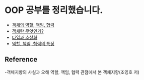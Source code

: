 # OOP 공부를 정리했습니다.

- [객체의 역할, 책임, 협력](https://github.com/RyuJungSik/Study/blob/main/OOP/(01)%EA%B0%9D%EC%B2%B4%EC%9D%98%20%EC%97%AD%ED%95%A0,%20%EC%B1%85%EC%9E%84,%20%ED%98%91%EB%A0%A5.md)
- [객체란 무엇인가?](https://github.com/RyuJungSik/Study/blob/main/OOP/(02)%EA%B0%9D%EC%B2%B4%EC%9D%98%20%EC%97%AD%ED%95%A0,%20%EC%B1%85%EC%9E%84,%20%ED%98%91%EB%A0%A5.md)
- [타입과 추상화](https://github.com/RyuJungSik/Study/blob/main/OOP/(03)%ED%83%80%EC%9E%85%EA%B3%BC%20%EC%B6%94%EC%83%81%ED%99%94.md)
- [역할, 책임, 협력의 특징](https://github.com/RyuJungSik/Study/blob/main/OOP/(04)%EC%97%AD%ED%95%A0%2C%20%EC%B1%85%EC%9E%84%2C%20%ED%98%91%EB%A0%A5%EC%9D%98%20%ED%8A%B9%EC%A7%95.md)


## Reference
-객체지향의 사실과 오해 역할, 책임, 협력 관점에서 본 객체지향(조영호 저)
